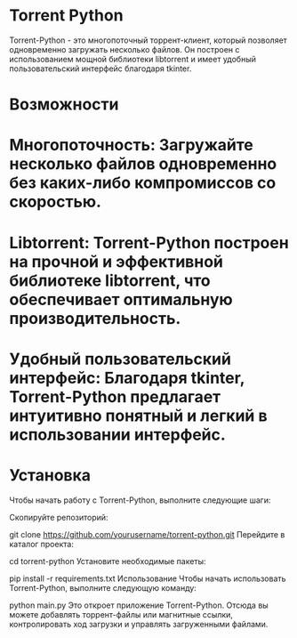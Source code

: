 # Torrent Python
Torrent-Python - это многопоточный торрент-клиент, который позволяет одновременно загружать несколько файлов. Он построен с использованием мощной библиотеки libtorrent и имеет удобный пользовательский интерфейс благодаря tkinter.

# Возможности
# Многопоточность: Загружайте несколько файлов одновременно без каких-либо компромиссов со скоростью.
# Libtorrent: Torrent-Python построен на прочной и эффективной библиотеке libtorrent, что обеспечивает оптимальную производительность.
# Удобный пользовательский интерфейс: Благодаря tkinter, Torrent-Python предлагает интуитивно понятный и легкий в использовании интерфейс.

# Установка
Чтобы начать работу с Torrent-Python, выполните следующие шаги:

Скопируйте репозиторий:

git clone https://github.com/yourusername/torrent-python.git
Перейдите в каталог проекта:

cd torrent-python
Установите необходимые пакеты:

pip install -r requirements.txt
Использование
Чтобы начать использовать Torrent-Python, выполните следующую команду:


python main.py
Это откроет приложение Torrent-Python. Отсюда вы можете добавлять торрент-файлы или магнитные ссылки, контролировать ход загрузки и управлять загруженными файлами.

